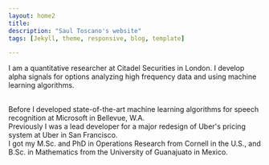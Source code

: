 ```yaml
---
layout: home2
title:
description: "Saul Toscano's website"
tags: [Jekyll, theme, responsive, blog, template]

---
```


I am a quantitative researcher at Citadel Securities in London. I develop alpha signals for options analyzing high frequency data and using machine learning algorithms. 

<br />
Before I developed state-of-the-art machine learning algorithms for speech recognition at Microsoft in Bellevue, W.A. 

<br />
Previously I was a lead developer for a major redesign of Uber's pricing system at Uber in San Francisco.


<br />
I got my M.Sc. and PhD in Operations Research from Cornell in the U.S., and B.Sc. in Mathematics from the University of Guanajuato in Mexico.








